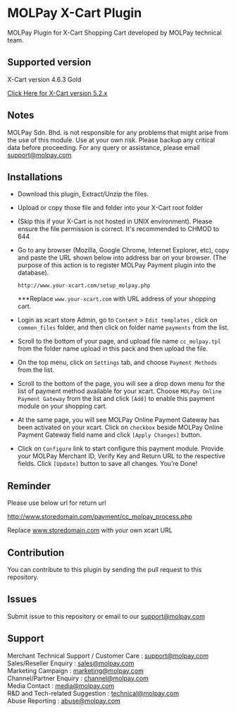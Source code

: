 MOLPay X-Cart Plugin
=====================

MOLPay Plugin for X-Cart Shopping Cart developed by MOLPay technical team.


Supported version
-----------------

X-Cart version 4.6.3 Gold

[Click Here for X-Cart version 5.2.x](https://github.com/MOLPay/X-Cart_Plugin/wiki/X-Cart_Plugin-5.2.x) 


Notes
-----

MOLPay Sdn. Bhd. is not responsible for any problems that might arise from the use of this module. 
Use at your own risk. Please backup any critical data before proceeding. For any query or 
assistance, please email support@molpay.com 


Installations
-------------

- Download this plugin, Extract/Unzip the files. 

- Upload or copy those file and folder into your X-Cart root folder

- (Skip this if your X-Cart is not hosted in UNIX environment). 
Please ensure the file permission is correct. It's recommended to CHMOD to 644

- Go to any browser (Mozilla, Google Chrome, Internet Explorer, etc), 
copy and paste the URL shown below into address bar on your browser. 
(The purpose of this action is to register MOLPay Payment plugin into the database).
    
     `http://www.your-xcart.com/setup_molpay.php`

    ***Replace `www.your-xcart.com` with URL address of your shopping cart.

- Login as xcart store Admin, go to `Content` > `Edit templates` , click on `common_files` folder,
 and then click on folder name `payments` from the list.

- Scroll to the bottom of your page, and upload file name `cc_molpay.tpl` from the folder
name upload in this pack and then upload the file.

- On the top menu, click on `Settings` tab, and choose `Payment Methods` from the list.

- Scroll to the bottom of the page, you will see a drop down menu for the list of payment
method available for your xcart. Choose `MOLPay Online Payment Gateway` from the list
and click `[Add]` to enable this payment module on your shopping cart.

- At the same page, you will see MOLPay Online Payment Gateway has been activated on
your xcart. Click on `checkbox` beside MOLPay Online Payment Gateway field name and
click `[Apply Changes]` button.

- Click on `Configure` link to start configure this payment module. Provide your MOLPay
Merchant ID, Verify Key and Return URL to the respective fields. Click `[Update]` button to
save all changes. You’re Done!
 
Reminder
-------------
Please use below url for return url

http://www.storedomain.com/payment/cc_molpay_process.php

Replace www.storedomain.com with your own xcart URL

Contribution
------------

You can contribute to this plugin by sending the pull request to this repository.


Issues
------------

Submit issue to this repository or email to our support@molpay.com


Support
-------

Merchant Technical Support / Customer Care : support@molpay.com <br>
Sales/Reseller Enquiry : sales@molpay.com <br>
Marketing Campaign : marketing@molpay.com <br>
Channel/Partner Enquiry : channel@molpay.com <br>
Media Contact : media@molpay.com <br>
R&D and Tech-related Suggestion : technical@molpay.com <br>
Abuse Reporting : abuse@molpay.com
